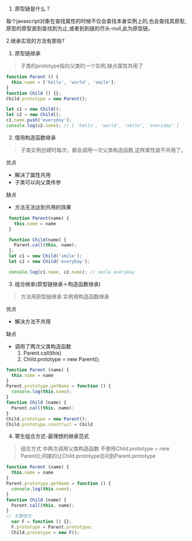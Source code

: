 1. 原型链是什么？

每个javascript对象在查找属性的时候不仅会查找本身实例上的,也会查找其原型,原型的原型直到查找到为止,或者到到链的尽头-null,此为原型链。

2.继承实现的方法有那些?
 1. 原型链继承
 > 子类的prototype指向父类的一个实例,缺点属性共用了
 ```javascript
 function Parent () {
   this.name = ['hello', 'world', 'smile'];
 }
 function Child () {};
 Child.prototype = new Parent();

 let c1 = new Child();
 let c2 = new Child();
 c1.name.push('everyday');
 console.log(c2.name); // [ 'hello', 'world', 'smile', 'everyday' ]
 ```
 2. 借用构造函数继承
 > 子类实例创建时每次，都会调用一次父类构造函数,这样属性就不共用了。
  
  优点
  
  - 解决了属性共用
  - 子类可以向父类传参

  缺点

  - 方法无法达到共用的效果
```javascript
 function Parent(name) {
   this.name = name
 }

 function Child(name) {
   Parent.call(this, name);
 };
 let c1 = new Child('smile');
 let c2 = new Child('everyDay');

 console.log(c1.name, c2.name); // smile everyDay
``` 
3. 组合继承(原型链继承＋构造函数继承)
> 方法用原型链继承 实例用构造函数继承
  
  优点
   
   - 解决方法不共用
  
  缺点
   
   - 调用了两次父类构造函数 
     1. Parent.call(this) 
     2. Child.prototype = new Parent();

```javascript
function Parent (name) {
  this.name = name
}
Parent.prototype.getName = function () {
  console.log(this.name);
}
function Child (name) {
  Parent.call(this, name);
}
Child.prototype = new Parent();
Child.prototype.construct = Child
```
4. 寄生组合方式-最理想的继承范式
 
> 组合方式 中两次调用父类构造函数 不使用Child.prototype = new Parent();间接的让Child.prototype访问到Parent.prototype

```javascript
function Parent (name) {
  this.name = name
}
Parent.prototype.getName = function () {
  console.log(this.name);
}
function Child (name) {
  Parent.call(this, name);
}
// 关键地方
  var F = function () {};
  F.prototype = Parent.prototype;
  Child.prototype = new F();
```